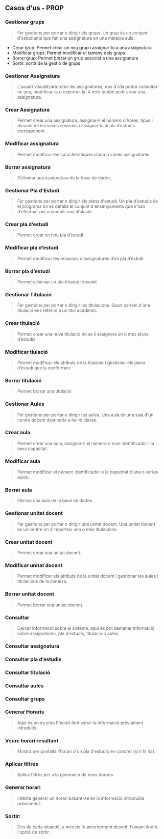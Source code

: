 ## Casos d'us - PROP 

### Gestionar grups
> Fer gestions per portar o dirigir els grups. Un grup és un conjunt d'estudiants que fan una assignatura en una mateixa aula.
- Crear grup: Permet crear un nou grup i assignar-lo a una assignatura
- Modificar grups: Permet modificar el tamany dels grups
- Borrar grup: Permet borrar un grup associat a una assignatura
- Sortir: sortir de la gestió de grups

### Gestionar Assignatura
> L'usuari visualitzarà totes les assignatures, des d'allà podrà consultar-ne una, modificar-la o esborrar-la. A més també podr crear una assignatura. 
### Crear Assignatura
> Permet crear una assignatura, assignar-li el número d’hores, tipus i duració de les seves sessions i assignar-la al pla d’estudis corresponent.
### Modificar assignatura
  > Permet modificar les característiques d’una o vàries assignatures.
### Borrar assignatura
  > S’elimina una assignatura de la base de dades.

### Gestionar Pla d'Estudi
> Fer gestions per portar o dirigir els plans d'estudi. Un pla d'estudis és el programa on es detalla el conjunt d'ensenyaments que s'han d'efectuar per a cumplir una titulació.
### Crear pla d’estudi
> Permet crear un nou pla d’estudi
### Modificar pla d’estudi
> Permet modificar les relacions d’assignatures d’un pla d’estudi
### Borrar pla d’estudi
> Permet elliminar un pla d’estudi obsolet


### Gestionar Titulació 
> Fer gestions per portar o dirigir les titulacions. Quan parlem d'una titulació ens referim a un titol acadèmic.
### Crear titulació
> Permet crear una nova titulacio on se li assignara un o mes plans d’estudis
### Modificar tiulació
> Permet modificar els atributs de la titulacio i gestionar els plans d’estudi que la conformen
### Borrar titulació
> Permet borrar una titulació


### Gestionar Aules
> Fer gestions per portar o dirigir les aules. Una aula és una sala d'un centre docent destinada a fer-hi classe.
### Crear aula
> Permet crear una aula, assignar-li el número o nom identificador i la seva capacitat.
###  Modificar aula
> Permet modificar el número identificador o la capacitat d’una o vàries aules.
### Borrar aula
> Elimina una aula de la base de dades.


### Gestionar unitat docent
> Fer gestions per portar o dirigir una unitat docent. Una unitat docent és un centre on s'imparteix una o més titulacions. 
### Crear unitat docent 
> Permet crear una unitat docent.
### Modificar unitat docent
> Permet modificar els atributs de la unitat docent i gestionar les aules i titulacións de la mateixa. 
### Borrar unitat docent
> Permet borrar una unitat docent.

### Consultar
> Cercar informació sobre el sistema, aquí és pot demanar informació sobre assignatures, pla d'estudis, titulació o aules.
###  Consultar assignatura
###  Consultar pla d’estudis
###  Consultar titulació
###  Consultar aules
###  Consultar grups
 

### Generar Horaris
> Aquí és on es crea l'horari fent servir la informació prèviament introduïts.
### Veure horari resultant
> Mostra per pantalla l'horari d'un plà d'estudis en concret (si n'hi ha). 
### Aplicar filtres
> Aplica filtres per a la generació de nous horaris.
### Generar horari
> Intenta generar un horari basant-se en la informació introduïda prèviament. 



### Sortir:
> Des de cada situació, a més de lo anteriorment descrit, l'usuari tindrà l'opció de sortir.

